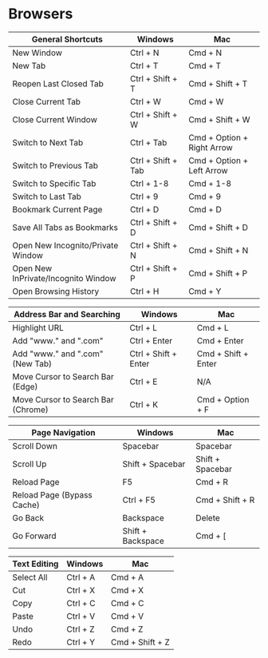 # Browsers

| General Shortcuts | Windows | Mac |
| --- | --- | --- |
| New Window | Ctrl + N | Cmd + N |
| New Tab | Ctrl + T | Cmd + T |
| Reopen Last Closed Tab | Ctrl + Shift + T | Cmd + Shift + T |
| Close Current Tab | Ctrl + W | Cmd + W |
| Close Current Window | Ctrl + Shift + W | Cmd + Shift + W |
| Switch to Next Tab | Ctrl + Tab | Cmd + Option + Right Arrow |
| Switch to Previous Tab | Ctrl + Shift + Tab | Cmd + Option + Left Arrow |
| Switch to Specific Tab | Ctrl + 1-8 | Cmd + 1-8 |
| Switch to Last Tab | Ctrl + 9 | Cmd + 9 |
| Bookmark Current Page | Ctrl + D | Cmd + D |
| Save All Tabs as Bookmarks | Ctrl + Shift + D | Cmd + Shift + D |
| Open New Incognito/Private Window | Ctrl + Shift + N | Cmd + Shift + N |
| Open New InPrivate/Incognito Window | Ctrl + Shift + P | Cmd + Shift + P |
| Open Browsing History | Ctrl + H | Cmd + Y |

| Address Bar and Searching | Windows | Mac |
| --- | --- | --- |
| Highlight URL | Ctrl + L | Cmd + L |
| Add "www." and ".com" | Ctrl + Enter | Cmd + Enter |
| Add "www." and ".com" (New Tab) | Ctrl + Shift + Enter | Cmd + Shift + Enter |
| Move Cursor to Search Bar (Edge) | Ctrl + E | N/A |
| Move Cursor to Search Bar (Chrome) | Ctrl + K | Cmd + Option + F |

| Page Navigation | Windows | Mac |
| --- | --- | --- |
| Scroll Down | Spacebar | Spacebar |
| Scroll Up | Shift + Spacebar | Shift + Spacebar |
| Reload Page | F5 | Cmd + R |
| Reload Page (Bypass Cache) | Ctrl + F5 | Cmd + Shift + R |
| Go Back | Backspace | Delete |
| Go Forward | Shift + Backspace | Cmd + [ |

| Text Editing | Windows | Mac |
| --- | --- | --- |
| Select All | Ctrl + A | Cmd + A |
| Cut | Ctrl + X | Cmd + X |
| Copy | Ctrl + C | Cmd + C |
| Paste | Ctrl + V | Cmd + V |
| Undo | Ctrl + Z | Cmd + Z |
| Redo | Ctrl + Y | Cmd + Shift + Z |

